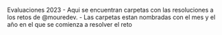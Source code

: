 Evaluaciones 2023
    - Aqui se encuentran carpetas con las resoluciones a los retos de @mouredev.
    - Las carpetas estan nombradas con el mes y el año en el que se comienza a resolver el reto